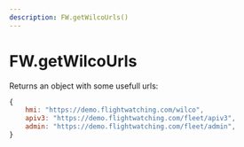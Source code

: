 ```yaml
---
description: FW.getWilcoUrls()
---
```


# FW.getWilcoUrls

Returns an object with some usefull urls:&#x20;

```javascript
{
    hmi: "https://demo.flightwatching.com/wilco",
    apiv3: "https://demo.flightwatching.com/fleet/apiv3",
    admin: "https://demo.flightwatching.com/fleet/admin",
}
```

